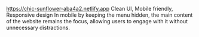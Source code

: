 https://chic-sunflower-aba4a2.netlify.app
Clean UI, Mobile friendly, Responsive design
In mobile by keeping the menu hidden, the main content of the website remains the focus, allowing users to engage with it without unnecessary distractions.
